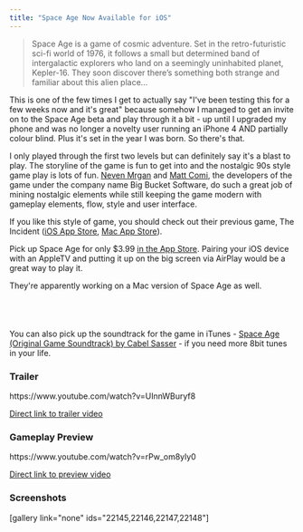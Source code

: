 ```yaml
---
title: "Space Age Now Available for iOS"
---
```

<blockquote><p>
  Space Age is a game of cosmic adventure. Set in the retro-futuristic sci-fi world of 1976, it follows a small but determined band of intergalactic explorers who land on a seemingly uninhabited planet, Kepler-16. They soon discover there’s something both strange and familiar about this alien place…
</p></blockquote>
<p>This is one of the few times I get to actually say "I've been testing this for a few weeks now and it's great" because somehow I managed to get an invite on to the Space Age beta and play through it a bit - up until I upgraded my phone and was no longer a novelty user running an iPhone 4 AND partially colour blind. Plus it's set in the year I was born. So there's that.</p>
<p>I only played through the first two levels but can definitely say it's a blast to play. The storyline of the game is fun to get into and the nostalgic 90s style game play is lots of fun. <a href="https://twitter.com/mrgan">Neven Mrgan</a> and <a href="https://twitter.com/mattcomi">Matt Comi</a>, the developers of the game under the company name Big Bucket Software, do such a great job of mining nostalgic elements while still keeping the game modern with gameplay elements, flow, style and user interface.</p>
<p>If you like this style of game, you should check out their previous game, The Incident (<a href="https://itunes.apple.com/ca/app/the-incident/id385533456?mt=8&uo=4&at=10l4Ki" target="itunes_store">iOS App Store</a>, <a href="https://itunes.apple.com/ca/app/the-incident/id408679233?mt=12&uo=4&at=10l4Ki" target="itunes_store">Mac App Store</a>).</p>
<p>Pick up Space Age for only $3.99 <a href="https://itunes.apple.com/ca/app/space-age-a-cosmic-adventure/id922380267?mt=8&uo=4&at=10l4Ki" target="itunes_store">in the App Store</a>. Pairing your iOS device with an AppleTV and putting it up on the big screen via AirPlay would be a great way to play it.</p>
<p>They're apparently working on a Mac version of Space Age as well.</p>
<p><a href="https://itunes.apple.com/ca/app/space-age-a-cosmic-adventure/id922380267?mt=8&uo=4&at=10l4Ki" target="itunes_store" style="display:inline-block;overflow:hidden;background:url(https://linkmaker.itunes.apple.com/htmlResources/assets/en_us//images/web/linkmaker/badge_appstore-lrg.png) no-repeat;width:135px;height:40px;@media only screen{background-image:url(https://linkmaker.itunes.apple.com/htmlResources/assets/en_us//images/web/linkmaker/badge_appstore-lrg.svg);}"></a></p>
<p>You can also pick up the soundtrack for the game in iTunes - <a href="https://itunes.apple.com/ca/album/space-age-original-game-soundtrack/id937519307?uo=4&at=10l4Ki" target="itunes_store">Space Age (Original Game Soundtrack) by Cabel Sasser</a> - if you need more 8bit tunes in your life.</p>
<h3>Trailer</h3>
<p>https://www.youtube.com/watch?v=UInnWBuryf8</p>
<p><a href="https://www.youtube.com/watch?v=UInnWBuryf8">Direct link to trailer video</a></p>
<h3>Gameplay Preview</h3>
<p>https://www.youtube.com/watch?v=rPw_om8yly0</p>
<p><a href="https://www.youtube.com/watch?v=rPw_om8yly0">Direct link to preview video</a></p>
<h3>Screenshots</h3>
<p>[gallery link="none" ids="22145,22146,22147,22148"]</p>
